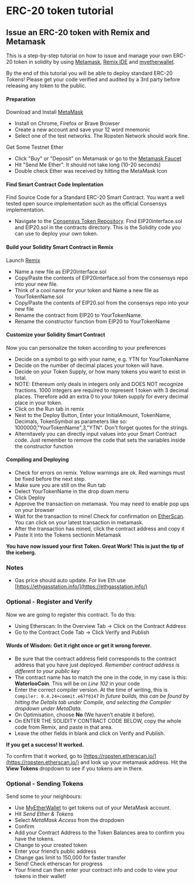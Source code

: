 # ERC-20 token tutorial



## Issue an ERC-20 token with Remix and Metamask

This is a step-by-step tutorial on how to issue and manage your own ERC-20 token in solidity by using [Metamask](www.metamask.com), [Remix IDE](www.remix.ethereum.org) and [myetherwallet](www.myetherwallet.com).

By the end of this tutorial you will be able to deploy standard ERC-20 Tokens! Please get your code verified and audited by a 3rd party before releasing any token to the public.

#### Preparation

Download and Install [MetaMask](https://metamask.io)

* Install on Chrome, Firefox or Brave Browser
* Create a new account and save your 12 word mnemonic
* Select one of the test networks. The Ropsten Network should work fine.

Get Some Testnet Ether

* Click "Buy" or "Deposit" on Metamask or go to the [Metamask Faucet](https://faucet.metamask.io/)
* Hit "Send Me Ether". It should not take long \(10-20 seconds\)
* Double check Ether was received by hitting the MetaMask Icon

#### Find Smart Contract Code Implentation

Find Source Code for a Standard ERC-20 Smart Contract. You want a well tested open source implementation such as the official Consensys implementation.

* Navigate to the [Consensys Token Repository](https://github.com/ConsenSys/Tokens). Find EIP20interface.sol and EIP20.sol in the contracts directory. This is the Solidity code you can use to deploy your own token. 

#### Build your Solidity Smart Contract in Remix

Launch [Remix](http://remix.ethereum.org)

* Name a new file as EIP20interface.sol
* Copy/Paste the contents of EIP20interface.sol from the consensys repo into your new file.
* Think of a cool name for your token and Name a new file as YourTokenName.sol
* Copy/Paste the contents of EIP20.sol from the consensys repo into your new file
* Rename the contract from EIP20 to YourTokenName.
* Rename the constructor function from EIP20 to YourTokenName

#### Customize your Solidity Smart Contract

Now you can personalize the token according to your preferences

* Decide on a symbol to go with your name, e.g. YTN for YourTokenName
* Decide on the number of decimal places your token will have.
* Decide on your Token Supply, or how many tokens you want to exist in total.
* NOTE: Ethereum only deals in integers only and DOES NOT recognize fractions. 1000 integers are required to represent 1 token with 3 decimal places. Therefore add an extra 0 to your token supply for every decimal place in your token.
* Click on the Run tab in remix
* Next to the Deploy Button, Enter your InitialAmount, TokenName, Decimals, TokenSymbol as parameters like so: 1000000,"YourTokenName",3,"YTN". Don't forget quotes for the strings.
* Alternitavely you can directly input values into your Smart Contract code. Just remember to remove the code that sets the variables inside the constructor function

#### Compiling and Deploying

* Check for errors on remix. Yellow warnings are ok. Red warnings must be fixed before the next step.
* Make sure you are still on the Run tab
* Delect YourTokenName in the drop down menu
* Click Deploy
* Approve the transaction on metamask. You may need to enable pop ups on your browser
* Wait for the transaction to mine! Check for confirmation on [EtherScan](https://ropsten.etherscan.io/). You can click on your latest transaction in metamask.
* After the transaction has mined, click the contract address and copy it
* Paste it into the Tokens sectionin Metamask

**You have now issued your first Token. Great Work! This is just the tip of the iceberg.**

### Notes

* Gas price should auto update. For live Eth use [https://ethgasstation.info/](https://ethgasstation.info/) 

### Optional - Register and Verify

Now we are going to register this contract. To do this:

* Using Etherscan: In the Overview Tab → Click on the Contract Address
* Go to the Contract Code Tab → Click Verify and Publish

#### Words of Wisdom: Get it right once or get it wrong forever.

* Be sure that the contract address field corresponds to the contract address that you have just deployed. _Remember contract address is different to your public key_
* The contract name has to match the one in the code, in my case is this: **WaterlooCoin**. This will be on _Line 102_ in your code
* Enter the correct compiler version. At the time of writing, this is `Compiler: 0.4.24+commit.e67f0147` _In future builds, this can be found by hitting the Details tab under Compile, and selecting the Compiler dropdown under MetaData._
* On Optimisation, choose **No** \(We haven’t enable it before\).
* On ENTER THE SOLIDITY CONTRACT CODE BELOW, copy the whole code from Remix, and paste in that area.
* Leave the other fields in blank and click on Verify and Publish.

**If you get a success! It worked.**

To confirm that it worked, go to [https://ropsten.etherscan.io/](https://ropsten.etherscan.io/) and look up your metamask address. Hit the **View Tokens** dropdown to see if you tokens are in there.

### Optional - Sending Tokens

Send some to your neighbours:

* Use [MyEtherWallet](https://www.myetherwallet.com/) to get tokens out of your MetaMask account.
* Hit _Send Ether & Tokens_
* Select _MetaMask Access_ from the dropdown
* Confirm
* Add your Contract Address to the Token Balances area to confirm you have the tokens.
* Change to your created token
* Enter your friend’s public address
* Change gas limit to 150,000 for faster transfer
* Send! Check etherscan for progress
* Your friend can then enter your contract info and code to view your tokens in their wallet!

